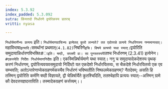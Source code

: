 ```yaml
---
index: 5.3.92
index_padded: 5.3.092
sutra: किंयत्तदो निर्धारणे द्वयोरेकस्य डतरच्
vritti: nyasa

---
```

`निर्धार्यमार्णेभ्यः प्रत्ययः` इति। `निर्धार्यमाणवाचिभ्यः इत्येतत् कुतो लभ्यते? तत एवोत्पन्ने प्रत्यये निधरिणस्य गम्यमानत्वत्।
`महाविभाषा` इत्यादि। `समर्थानां प्रथमात्` (4.1.82)
`निषरिणे` इचि। विषये प्रत्ययो यथा स्यात्। `द्वयोरिति समुदायान्निर्धारणविभक्तिः#ः` इति। षष्ठी, सप्तमी वा। सा पुनस्तस्य `यतश्च निर्धारणम् (2.3.41) इत्येनेन। `#एकस्येति निर्देशः निर्धार्यमाणनिर्देशः` इति। एकस्मिन्निर्षार्यमाणे यथा स्यात्। ननु च समुदायादेकदेशस्य पृथक् करणं निर्धारणम्, द्वयोरित्यवयवसमुदायो निर्दिष्टो यत एकदेशो निर्धारयितव्यः, स चैकदेशे निर्धारयितव्ये एक एव सम्भवति; अतोऽन्तरेणाप्येकग्रहणमेकस्यैव निर्धारणं भविष्यतीति निष्फलमेकग्रहणम्? नैतदेवम्; असति हि तस्मिन् द्वयोरिति कर्मणि षष्ठी विज्ञायते, द्वौ चेन्निर्षार्येते कुतश्चिदिति, ततश्चेहापि प्रत्ययः स्यात्--अस्मिन् ग्रामे कौ देवदत्तयज्ञदत्ताविति। तस्मादेकग्रहणं कर्त्तव्यम्।।